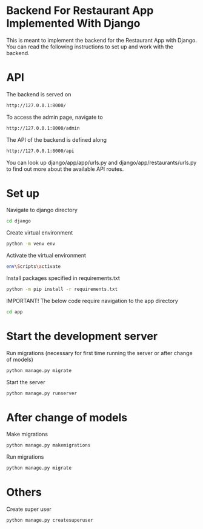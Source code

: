 # Backend For Restaurant App Implemented With Django
This is meant to implement the backend for the Restaurant App with Django. You can read the following instructions to set up and work with the backend.

# API
The backend is served on
```bash
http://127.0.0.1:8000/
```
To access the admin page, navigate to
```bash
http://127.0.0.1:8000/admin
```
The API of the backend is defined along
```bash
http://127.0.0.1:8000/api
```
You can look up django/app/app/urls.py and django/app/restaurants/urls.py to find out more about the available API routes.

# Set up
Navigate to django directory
```bash
cd django
```
Create virtual environment
```bash
python -m venv env
```
Activate the virtual environment
```bash
env\Scripts\activate
```
Install packages specified in requirements.txt
```bash
python -m pip install -r requirements.txt
```
IMPORTANT! The below code require navigation to the app directory
```bash
cd app
```

# Start the development server
Run migrations (necessary for first time running the server or after change of models)
```bash
python manage.py migrate
```
Start the server
```bash
python manage.py runserver
```

# After change of models
Make migrations
```bash
python manage.py makemigrations
```
Run migrations
```bash
python manage.py migrate
```

# Others
Create super user
```bash
python manage.py createsuperuser
```
